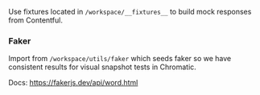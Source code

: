 Use fixtures located in `/workspace/__fixtures__` to build mock responses from Contentful.

### Faker

Import from `/workspace/utils/faker` which seeds faker so we have consistent results for visual snapshot tests in Chromatic.

Docs: https://fakerjs.dev/api/word.html
